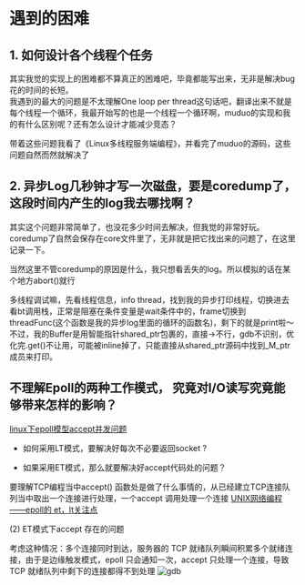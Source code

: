 # 遇到的困难

## 1. 如何设计各个线程个任务
其实我觉的实现上的困难都不算真正的困难吧，毕竟都能写出来，无非是解决bug花的时间的长短。  
我遇到的最大的问题是不太理解One loop per thread这句话吧，翻译出来不就是每个线程一个循环，我最开始写的也是一个线程一个循环啊，muduo的实现和我的有什么区别呢？还有怎么设计才能减少竞态？

带着这些问题我看了《Linux多线程服务端编程》，并看完了muduo的源码，这些问题自然而然就解决了


## 2. 异步Log几秒钟才写一次磁盘，要是coredump了，这段时间内产生的log我去哪找啊？

其实这个问题非常简单了，也没花多少时间去解决，但我觉的非常好玩。coredump了自然会保存在core文件里了，无非就是把它找出来的问题了，在这里记录一下。

当然这里不管coredump的原因是什么，我只想看丢失的log。所以模拟的话在某个地方abort()就行

多线程调试嘛，先看线程信息，info thread，找到我的异步打印线程，切换进去看bt调用栈，正常是阻塞在条件变量是wait条件中的，frame切换到threadFunc(这个函数是我的异步log里面的循环的函数名)，剩下的就是print啦～不过，我的Buffer是用智能指针shared_ptr包裹的，直接->不行，gdb不识别，优化完.get()不让用，可能被inline掉了，只能直接从shared_ptr源码中找到_M_ptr成员来打印。


## 不理解Epoll的两种工作模式， 究竟对I/O读写究竟能够带来怎样的影响？

[linux下epoll模型accept并发问题](https://blog.csdn.net/bytxl/article/details/40856021)

- 如何采用LT模式，要解决好每次不必要返回socket ?

- 如果采用ET模式，那么就要解决好accept代码处的问题？

要理解TCP编程当中accept() 函数处是做了什么事情的，从已经建立TCP连接队列当中取出一个连接进行处理，一个accept 调用处理一个连接
[UNIX网络编程——epoll的 et，lt关注点](https://blog.csdn.net/ctthuangcheng/article/details/9716275)


(2) ET模式下accept 存在的问题

考虑这种情况：多个连接同时到达，服务器的 TCP 就绪队列瞬间积累多个就绪连接，由于是边缘触发模式，epoll 只会通知一次，accept 只处理一个连接，导致 TCP 就绪队列中剩下的连接都得不到处理
![gdb](https://github.com/linyacool/WebServer/blob/master/datum/gdb.png)